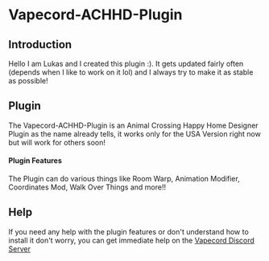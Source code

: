# Vapecord-ACHHD-Plugin

## Introduction
Hello I am Lukas and I created this plugin :).
It gets updated fairly often (depends when I like to work on it lol) and I always try to make it as stable as possible!

## Plugin
The Vapecord-ACHHD-Plugin is an Animal Crossing Happy Home Designer Plugin as the name already tells, it works only for the USA Version right now but will work for others soon!

#### Plugin Features
The Plugin can do various things like Room Warp, Animation Modifier, Coordinates Mod, Walk Over Things and more!!

## Help
If you need any help with the plugin features or don't understand how to install it don't worry, you can get immediate help on the [Vapecord Discord Server](https://discord.gg/w9nvqjW)
